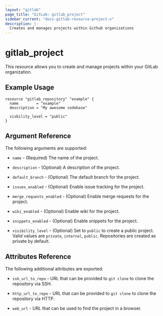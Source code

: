 ```yaml
---
layout: "gitlab"
page_title: "GitLab: gitlab_project"
sidebar_current: "docs-gitlab-resource-project-x"
description: |-
  Creates and manages projects within Github organizations
---
```


# gitlab\_project

This resource allows you to create and manage projects within your
GitLab organization.


## Example Usage

```hcl
resource "gitlab_repository" "example" {
  name        = "example"
  description = "My awesome codebase"

  visbility_level = "public"
}
```

## Argument Reference

The following arguments are supported:

* `name` - (Required) The name of the project.

* `description` - (Optional) A description of the project.

* `default_branch` - (Optional) The default branch for the project.

* `issues_enabled` - (Optional) Enable issue tracking for the project.

* `merge_requests_enabled` - (Optional) Enable merge requests for the project.

* `wiki_enabled` - (Optional) Enable wiki for the project.

* `snippets_enabled` - (Optional) Enable snippets for the project.

* `visibility_level` - (Optional) Set to `public` to create a public project.
  Valid values are `private`, `internal`, `public`.
  Repositories are created as private by default.

## Attributes Reference

The following additional attributes are exported:

* `ssh_url_to_repo` - URL that can be provided to `git clone` to clone the
  repository via SSH.

* `http_url_to_repo` - URL that can be provided to `git clone` to clone the
  repository via HTTP.

* `web_url` - URL that can be used to find the project in a browser.

